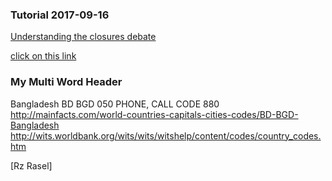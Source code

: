 ### Tutorial 2017-09-16
[Understanding the closures debate](https://www.javaworld.com/article/2077869/scripting-jvm-languages/understanding-the-closures-debate.html)

[click on this link](#my-multi-word-header)
### My Multi Word Header

Bangladesh
BD
BGD
050
PHONE, CALL CODE	 880
http://mainfacts.com/world-countries-capitals-cities-codes/BD-BGD-Bangladesh
http://wits.worldbank.org/wits/wits/witshelp/content/codes/country_codes.htm

[Rz Rasel]

